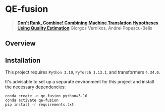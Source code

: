 # QE-fusion

> [**Don't Rank, Combine! Combining Machine Translation Hypotheses Using Quality Estimation**]([https://arxiv.org/abs/2305.13514v2](https://arxiv.org/abs/2401.06688))  
> Giorgos Vernikos, Andrei Popescu-Belis

## Overview

## Installation

This project requires `Python 3.10`, `PyTorch 1.13.1`, and transformers `4.34.0`.

It's advisable to set up a separate environment for this project and install the necessary dependencies:

```
conda create -n qe-fusion python=3.10
conda activate qe-fusion
pip install -r requirements.txt
```
